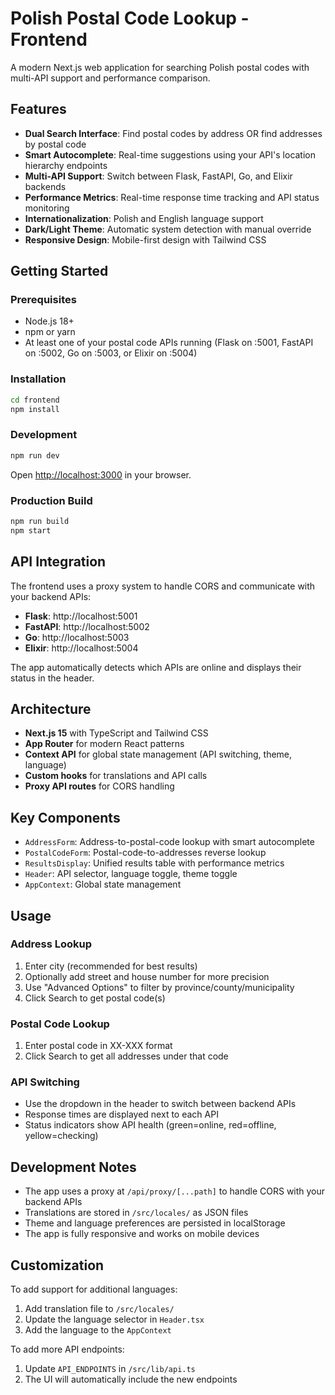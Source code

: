 # Polish Postal Code Lookup - Frontend

A modern Next.js web application for searching Polish postal codes with multi-API support and performance comparison.

## Features

- **Dual Search Interface**: Find postal codes by address OR find addresses by postal code
- **Smart Autocomplete**: Real-time suggestions using your API's location hierarchy endpoints
- **Multi-API Support**: Switch between Flask, FastAPI, Go, and Elixir backends
- **Performance Metrics**: Real-time response time tracking and API status monitoring
- **Internationalization**: Polish and English language support
- **Dark/Light Theme**: Automatic system detection with manual override
- **Responsive Design**: Mobile-first design with Tailwind CSS

## Getting Started

### Prerequisites

- Node.js 18+
- npm or yarn
- At least one of your postal code APIs running (Flask on :5001, FastAPI on :5002, Go on :5003, or Elixir on :5004)

### Installation

```bash
cd frontend
npm install
```

### Development

```bash
npm run dev
```

Open [http://localhost:3000](http://localhost:3000) in your browser.

### Production Build

```bash
npm run build
npm start
```

## API Integration

The frontend uses a proxy system to handle CORS and communicate with your backend APIs:

- **Flask**: http://localhost:5001
- **FastAPI**: http://localhost:5002
- **Go**: http://localhost:5003
- **Elixir**: http://localhost:5004

The app automatically detects which APIs are online and displays their status in the header.

## Architecture

- **Next.js 15** with TypeScript and Tailwind CSS
- **App Router** for modern React patterns
- **Context API** for global state management (API switching, theme, language)
- **Custom hooks** for translations and API calls
- **Proxy API routes** for CORS handling

## Key Components

- `AddressForm`: Address-to-postal-code lookup with smart autocomplete
- `PostalCodeForm`: Postal-code-to-addresses reverse lookup
- `ResultsDisplay`: Unified results table with performance metrics
- `Header`: API selector, language toggle, theme toggle
- `AppContext`: Global state management

## Usage

### Address Lookup
1. Enter city (recommended for best results)
2. Optionally add street and house number for more precision
3. Use "Advanced Options" to filter by province/county/municipality
4. Click Search to get postal code(s)

### Postal Code Lookup
1. Enter postal code in XX-XXX format
2. Click Search to get all addresses under that code

### API Switching
- Use the dropdown in the header to switch between backend APIs
- Response times are displayed next to each API
- Status indicators show API health (green=online, red=offline, yellow=checking)

## Development Notes

- The app uses a proxy at `/api/proxy/[...path]` to handle CORS with your backend APIs
- Translations are stored in `/src/locales/` as JSON files
- Theme and language preferences are persisted in localStorage
- The app is fully responsive and works on mobile devices

## Customization

To add support for additional languages:
1. Add translation file to `/src/locales/`
2. Update the language selector in `Header.tsx`
3. Add the language to the `AppContext`

To add more API endpoints:
1. Update `API_ENDPOINTS` in `/src/lib/api.ts`
2. The UI will automatically include the new endpoints
